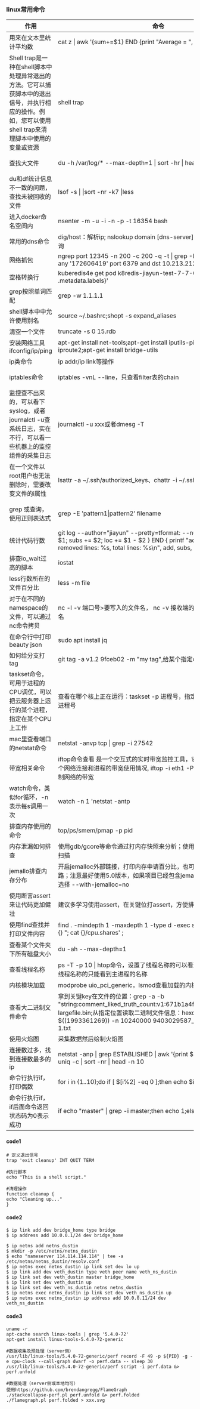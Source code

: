 ### linux常用命令

| 作用                                                                                      | 命令                                                                                                                                                                                                | 备注                                                                                                                                                                                     |
|-----------------------------------------------------------------------------------------|---------------------------------------------------------------------------------------------------------------------------------------------------------------------------------------------------|----------------------------------------------------------------------------------------------------------------------------------------------------------------------------------------|
| 用来在文本里统计平均数                                                                             | cat z \| awk '{sum+=$1} END {print "Average = ", sum/NR}'                                                                                                                                         | 常用的awk使用方法：https://blog.51cto.com/alex/6164853                                                                                                                                         |
| Shell trap是一种在shell脚本中处理异常退出的方法。它可以捕获脚本中的退出信号，并执行相应的操作。例如，您可以使用shell trap来清理脚本中使用的变量或资源 | shell trap                                                                                                                                                                                        | [代码](#code1)                                                                                                                                                                           |
| 查找大文件                                                                                   | du -h /var/log/* --max-depth=1 \| sort -hr \| head -n 10                                                                                                                                          | du -hs /var/lib/containerd/指定文件查询数据量大小                                                                                                                                                 |
| du和df统计信息不一致的问题，查找未被回收的文件                                                               | lsof -s \| \|sort -nr -k7 \|less                                                                                                                                                                  | [参考](https://blog.csdn.net/yiifaa/article/details/78847871)                                                                                                                            |
| 进入docker命名空间内                                                                           | nsenter -m -u -i -n -p -t  16354 bash                                                                                                                                                             |                                                                                                                                                                                        |
| 常用的dns命令                                                                                | dig/host：解析ip; nslookup domain [dns-server]，指定dns服务器进行查询                                                                                                                                          |                                                                                                                                                                                        |
| 网络抓包                                                                                    | ngrep port 12345 -n 200 -c 200 -q -t \| grep -B 5  -i mget;ngrep -qd any '172606419'  port 6379 and dst 10.213.212.118                                                                            |                                                                                                                                                                                        |
| 空格转换行                                                                                   | kuberedis4e get pod  k8redis-jiayun-test-7-7-0-0 -o jsonpath='{ .metadata.labels}'                                                                                                                | tr " "  "\n"                                                                                                                                                                           |                                                |
| grep按照单词匹配                                                                              | grep -w 1.1.1.1                                                                                                                                                                                   |                                                                                                                                                                                        |
| shell脚本中中允许使用别名                                                                         | source ~/.bashrc;shopt -s expand_aliases                                                                                                                                                          | [参考](https://cloud.tencent.com/developer/article/1862172)                                                                                                                              |
| 清空一个文件                                                                                  | truncate -s 0 15.rdb                                                                                                                                                                              |                                                                                                                                                                                        |
| 安装网络工具ifconfig/ip/ping                                                                  | apt-get install net-tools;apt-get install iputils-ping;apt-get install iproute2;apt-get install bridge-utils                                                                                      |                                                                                                                                                                                        |
| ip类命令                                                                                   | ip addr/ip link等操作                                                                                                                                                                                | [参考](#code2)                                                                                                                                                                           |
| iptables命令                                                                              | iptables -vnL --line，只查看filter表的chain                                                                                                                                                             | [防火墙原理，朱双印老哥的文档非常清理](https://www.zsythink.net/archives/1199) , [iptables使用](https://wangchujiang.com/linux-command/c/iptables.html)                                                    |
| 监控查不出来的，可以看下syslog，或者journalctl -u查系统日志，实在不行，可以看一些机器上的监控组件的采集日志                         | journalctl -u xxx或者dmesg -T                                                                                                                                                                       |                                                                                                                                                                                        |
| 在一个文件以root用户也无法删除时，需要改变文件的i属性                                                           | lsattr -a ~/.ssh/authorized_keys、chattr -i ~/.ssh/authorized_keys                                                                                                                                 |                                                                                                                                                                                        |
| grep 或查询，使用正则表达式                                                                        | grep -E 'pattern1\|pattern2' filename                                                                                                                                                             | 注意grep -E会模糊匹配，查到更多的数据，所以最好带着-w参数，按照单词进行匹配                                                                                                                                             |
| 统计代码行数                                                                                  | git log --author="jiayun" --pretty=tformat: --numstat \| awk '{ add += $1; subs += $2; loc += $1 - $2 } END { printf "added lines: %s, removed lines: %s, total lines: %s\n", add, subs, loc }' - |                                                                                                                                                                                        |
| 排查io_wait过高的脚本                                                                          | iostat                                                                                                                                                                                            | [[参考](https://developer.aliyun.com/article/560430)]                                                                                                                                    |
| less行数所在的文件百分比                                                                          | less -m file                                                                                                                                                                                      |                                                                                                                                                                                        |
| 对于在不同的namespace的文件，可以通过nc命令拷贝                                                           | nc -l -v 端口号>要写入的文件名，  nc -v 接收端的ip 端口号<被传输文件名                                                                                                                                                    |                                                                                                                                                                                        |
| 在命令行中打印beauty json                                                                      | sudo apt install jq                                                                                                                                                                               |                                                                                                                                                                                        |
| 如何给分支打tag                                                                               | git tag -a v1.2 9fceb02 -m "my tag",给某个指定commit打tag                                                                                                                                               | [参考](https://www.jianshu.com/p/cdd80dd15593)                                                                                                                                           |
| taskset命令，可用于进程的CPU调优，可以把云服务器上运行的某个进程，指定在某个CPU上工作                                       | 查看在哪个核上正在运行：taskset -p 进程号，指定cpu运行taskset -pc 1 进程号                                                                                                                                               | [参考](https://support.huaweicloud.com/trouble-ecs/ecs_trouble_0355.html)                                                                                                                |
| mac里查看端口的netstat命令                                                                      | netstat -anvp tcp \| grep -i 27542                                                                                                                                                                |                                                                                                                                                                                        |
| 带宽相关命令                                                                                  | iftop命令查看 是一个交互式的实时带宽监控工具，它可以显示当前系统上每个网络连接和进程的带宽使用情况, iftop -i eth1 -P -n -N；tc命令可以限制网络的带宽                                                                                                        | [iftop](https://github.com/zhuziyi1989/tools/blob/master/Linux/iftop.md)                                                                                                               |
| watch命令，类似for循环，-n表示每s调用一次                                                              | watch -n 1 'netstat -antp                                                                                                                                                                         | grep -c 12345 '                                                                                                                                                                        |                                                                                                                                     |
| 排查内存使用的命令                                                                               | top/ps/smem/pmap -p pid                                                                                                                                                                           | [RSS/VIRT等指标参考](https://www.alibabacloud.com/help/zh/arms/application-monitoring/memory-metrics)                                                                                       |
| 内存泄漏如何排查                                                                                | 使用gdb/gcore等命令通过打内存快照来分析；使用内存检测工具valgrind扫描                                                                                                                                                       | [参考](https://github.com/0voice/kernel_memory_management/blob/main/%E2%9C%8D%20%E6%96%87%E7%AB%A0/%E5%86%85%E5%AD%98%E6%B3%84%E6%BC%8F%E7%9A%84%E5%9C%A8%E7%BA%BF%E6%8E%92%E6%9F%A5.md) |
| jemallo排查内存分布                                                                           | 开启jemalloc外部链接，打印内存申请百分比，也可以打印出pdf查看调用链路；注意最好使用5.0版本，如果项目已经包含jemalloc，可以在编译的时候选择  --with-jemalloc=no                                                                                              | [参考](https://blog.csdn.net/weixin_43778179/article/details/135977812)                                                                                                                  |
| 使用断言assert来让代码更加健壮                                                                      | 建议多学习使用assert，在关键位打assert，方便排查问题                                                                                                                                                                  | [参考](#https://blog.csdn.net/qq_41854911/article/details/119453790)                                                                                                                     |
| 使用find查找并打印文件内容                                                                         | find . -mindepth 1 -maxdepth 1 -type d -exec sh -c 'echo -n "Child: {} "; cat {}/cpu.shares' \;                                                                                                   | [参考](#https://arthurchiao.art/blog/k8s-cgroup-zh/)                                                                                                                                     |
| 查看某个文件夹下所有磁盘大小                                                                          | du -ah --max-depth=1                                                                                                                                                                              |                                                                                                                                                                                        |
| 查看线程名称                                                                                  | ps -T -p 10 \| htop命令，设置了线程名称的可以看到线程名称，没有设置线程名称的只能看到主进程的名称                                                                                                                                        |                                                                                                                                                                                        |
| 内核模块加载                                                                                  | modprobe uio_pci_generic，lsmod查看加载的内核模块                                                                                                                                                           |                                                                                                                                                                                        |
| 查看大二进制文件命令                                                                              | 拿到关键key在文件的位置：grep -a -b "string:comment_liked_truth_count:v1:671b1a4f000000001b02316d" largefile.bin;从指定位置读取二进制文件信息：hexdump -C -s $((1993361269)) -n 10240000 9403029587_2952611069.rdb > 1.txt  |                                                                                                                                                                                        |
| 使用火焰图                                                                                   | 采集数据然后绘制火焰图                                                                                                                                                                                       | [参考](#code3)                                                                                                                                                                           |
| 连接数过多，找到连接数最多的ip                                                                        | netstat -anp \| grep ESTABLISHED \| awk '{print $5}' \| cut -d: -f1 \| sort \| uniq -c \| sort -nr \| head -n 10                                                                                  |                                                                                                                                                                                        |
| 命令行执行if，打印偶数                                                                            | for i in {1..10};do if [ \$[i%2] -eq 0 ];then echo $i;fi;done                                                                                                                                     |                                                                                                                                                                                        |
| 命令行执行if，if后面命令返回状态码为0表示成功                                                               | if echo "master" \| grep -i master;then echo 1;else echo 2;fi;                                                                                                                                    |                                                                                                                                                                                        |

#### code1

```shell
# 定义退出信号
trap 'exit cleanup' INT QUIT TERM

#执行脚本
echo "This is a shell script."

#清理操作
function cleanup {
echo "Cleaning up..."
}
```

#### code2

```shell
$ ip link add dev bridge_home type bridge
$ ip address add 10.0.0.1/24 dev bridge_home

$ ip netns add netns_dustin
$ mkdir -p /etc/netns/netns_dustin
$ echo "nameserver 114.114.114.114" | tee -a /etc/netns/netns_dustin/resolv.conf
$ ip netns exec netns_dustin ip link set dev lo up
$ ip link add dev veth_dustin type veth peer name veth_ns_dustin
$ ip link set dev veth_dustin master bridge_home
$ ip link set dev veth_dustin up
$ ip link set dev veth_ns_dustin netns netns_dustin
$ ip netns exec netns_dustin ip link set dev veth_ns_dustin up
$ ip netns exec netns_dustin ip address add 10.0.0.11/24 dev veth_ns_dustin
```

#### code3

```shell
uname -r
apt-cache search linux-tools | grep '5.4.0-72'
apt-get install linux-tools-5.4.0-72-generic

#数据收集及预处理（server侧）
/usr/lib/linux-tools/5.4.0-72-generic/perf record -F 49 -p ${PID} -g -e cpu-clock --call-graph dwarf -o perf.data -- sleep 30
/usr/lib/linux-tools/5.4.0-72-generic/perf script -i perf.data &> perf.unfold

#数据处理（server侧或本地均可）
使用https://github.com/brendangregg/FlameGraph
./stackcollapse-perf.pl perf.unfold &> perf.folded
./flamegraph.pl perf.folded > xxx.svg

```